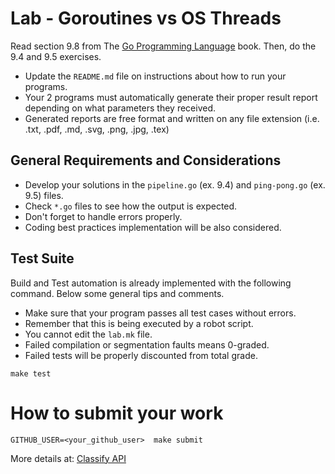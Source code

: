 Lab - Goroutines vs OS Threads
==============================
Read section 9.8 from The [Go Programming Language](https://www.amazon.com/dp/0134190440/ref=cm_sw_em_r_mt_dp_U_Uz0RDbHAH27PH) book.
Then, do the 9.4 and 9.5 exercises.

- Update the `README.md` file on instructions about how to run your programs.
- Your 2 programs must automatically generate their proper  result report depending on what parameters they received.
- Generated reports are free format and written on any file extension (i.e. .txt, .pdf, .md, .svg, .png, .jpg, .tex)

General Requirements and Considerations
---------------------------------------
- Develop your solutions in the `pipeline.go` (ex. 9.4) and `ping-pong.go` (ex. 9.5) files.
- Check `*.go` files to see how the output is expected.
- Don't forget to handle errors properly.
- Coding best practices implementation will be also considered.

Test Suite
----------
Build and Test automation is already implemented with the following command. Below some general tips and comments.

- Make sure that your program passes all test cases without errors.
- Remember that this is being executed by a robot script.
- You cannot edit the `lab.mk` file.
- Failed compilation or segmentation faults means 0-graded.
- Failed tests will be properly discounted from total grade.

```
make test
```


How to submit your work
=======================
```
GITHUB_USER=<your_github_user>  make submit
```
More details at: [Classify API](../../classify.md)

